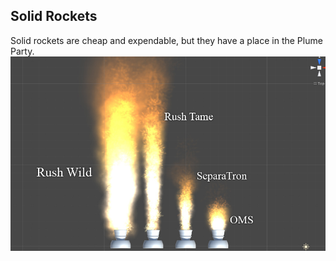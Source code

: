 ## Solid Rockets
Solid rockets are cheap and expendable, but they have a place in the Plume Party.
![Solid Rockets](https://raw.githubusercontent.com/JadeOfMaar/PlumeParty/master/Engines/Solid/Solids.jpg)
